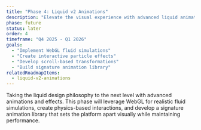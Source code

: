 ```yaml
---
title: "Phase 4: Liquid v2 Animations"
description: "Elevate the visual experience with advanced liquid animations creating a unique, premium interface."
phase: future
status: later
order: 4
timeframe: "Q4 2025 - Q1 2026"
goals:
  - "Implement WebGL fluid simulations"
  - "Create interactive particle effects"
  - "Develop scroll-based transformations"
  - "Build signature animation library"
relatedRoadmapItems:
  - liquid-v2-animations
---
```


Taking the liquid design philosophy to the next level with advanced animations and effects. This phase will leverage WebGL for realistic fluid simulations, create physics-based interactions, and develop a signature animation library that sets the platform apart visually while maintaining performance.